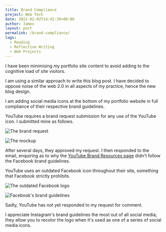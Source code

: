 ```yaml
---
title: Brand Compliance
project: Web Tech
date: 2021-02-02T14:42:39+00:00
author: James
layout: post
permalink: /brand-compliance/
tags:
  - Reading
  - Reflective Writing
  - Web Projects
---
```


I have been minimising my portfolio site content to avoid adding to the cognitive load of site visitors.

I am using a similar approach to write this blog post. I have decided to oppose noise of the web 2.0 in all aspects of my practice, hence the new blog design.

I am adding social media icons at the bottom of my portfolio website in full compliance of their respective brand guidelines.

YouTube requires a brand request submission for any use of the YouTube icon. I submitted mine as follows.

![The brand request](/blog/wp-content/uploads/brand-compliance/brand%20request.png)

![The mockup](/blog/wp-content/uploads/brand-compliance/youtube%20brand%20usage%20mockup.png)

After several days, they approved my request. I then responded to the email, enquiring as to why the [YouTube Brand Resources page](https://www.youtube.com/about/brand-resources/#logos-icons-colors) didn't follow the Facebook brand guidelines.

YouTube uses an outdated Facebook icon throughout their site, something that Facebook strictly prohibits.

![The outdated Facebook logo](/blog/wp-content/uploads/brand-compliance/youtube-facebook.jpg)

![Facebook's brand guidelines](/blog/wp-content/uploads/brand-compliance/facebook%20guidelines.png)

Sadly, YouTube has not yet responded to my request for comment.

I appreciate Instagram's brand guidelines the most out of all social media; they allow you to recolor the logo when it's used as one of a series of social media icons.